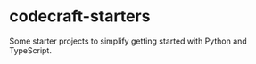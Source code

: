 # codecraft-starters

Some starter projects to simplify getting started with Python and TypeScript.
